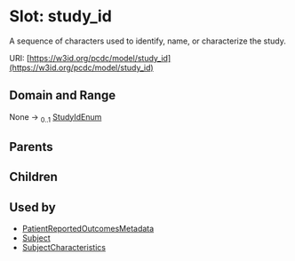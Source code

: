 
# Slot: study_id


A sequence of characters used to identify, name, or characterize the study.

URI: [https://w3id.org/pcdc/model/study_id](https://w3id.org/pcdc/model/study_id)


## Domain and Range

None &#8594;  <sub>0..1</sub> [StudyIdEnum](StudyIdEnum.md)

## Parents


## Children


## Used by

 * [PatientReportedOutcomesMetadata](PatientReportedOutcomesMetadata.md)
 * [Subject](Subject.md)
 * [SubjectCharacteristics](SubjectCharacteristics.md)
